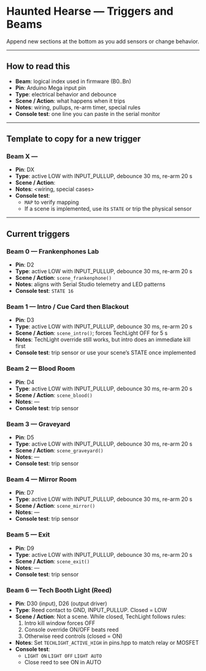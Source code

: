 # Haunted Hearse — Triggers and Beams

Append new sections at the bottom as you add sensors or change behavior.

---

## How to read this
- **Beam**: logical index used in firmware (B0..Bn)
- **Pin**: Arduino Mega input pin
- **Type**: electrical behavior and debounce
- **Scene / Action**: what happens when it trips
- **Notes**: wiring, pullups, re-arm timer, special rules
- **Console test**: one line you can paste in the serial monitor

---

## Template to copy for a new trigger

### Beam X — <Name>
- **Pin**: DX
- **Type**: active LOW with INPUT_PULLUP, debounce 30 ms, re-arm 20 s
- **Scene / Action**: <what to run>
- **Notes**: <wiring, special cases>
- **Console test**:
  - `MAP` to verify mapping
  - If a scene is implemented, use its `STATE` or trip the physical sensor

---

## Current triggers

### Beam 0 — Frankenphones Lab
- **Pin**: D2
- **Type**: active LOW with INPUT_PULLUP, debounce 30 ms, re-arm 20 s
- **Scene / Action**: `scene_frankenphone()`
- **Notes**: aligns with Serial Studio telemetry and LED patterns
- **Console test**: `STATE 16`

### Beam 1 — Intro / Cue Card then Blackout
- **Pin**: D3
- **Type**: active LOW with INPUT_PULLUP, debounce 30 ms, re-arm 20 s
- **Scene / Action**: `scene_intro()`; forces TechLight OFF for 5 s
- **Notes**: TechLight override still works, but intro does an immediate kill first
- **Console test**: trip sensor or use your scene’s STATE once implemented

### Beam 2 — Blood Room
- **Pin**: D4
- **Type**: active LOW with INPUT_PULLUP, debounce 30 ms, re-arm 20 s
- **Scene / Action**: `scene_blood()`
- **Notes**: —
- **Console test**: trip sensor

### Beam 3 — Graveyard
- **Pin**: D5
- **Type**: active LOW with INPUT_PULLUP, debounce 30 ms, re-arm 20 s
- **Scene / Action**: `scene_graveyard()`
- **Notes**: —
- **Console test**: trip sensor

### Beam 4 — Mirror Room
- **Pin**: D7
- **Type**: active LOW with INPUT_PULLUP, debounce 30 ms, re-arm 20 s
- **Scene / Action**: `scene_mirror()`
- **Notes**: —
- **Console test**: trip sensor

### Beam 5 — Exit
- **Pin**: D9
- **Type**: active LOW with INPUT_PULLUP, debounce 30 ms, re-arm 20 s
- **Scene / Action**: `scene_exit()`
- **Notes**: —
- **Console test**: trip sensor

### Beam 6 — Tech Booth Light (Reed)
- **Pin**: D30 (input), D26 (output driver)
- **Type**: Reed contact to GND, INPUT_PULLUP. Closed = LOW
- **Scene / Action**: Not a scene. While closed, TechLight follows rules:
  1) Intro kill window forces OFF
  2) Console override ON/OFF beats reed
  3) Otherwise reed controls (closed = ON)
- **Notes**: Set `TECHLIGHT_ACTIVE_HIGH` in pins.hpp to match relay or MOSFET
- **Console test**:
  - `LIGHT ON`  `LIGHT OFF`  `LIGHT AUTO`
  - Close reed to see ON in AUTO